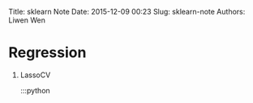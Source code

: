 Title: sklearn Note
Date: 2015-12-09 00:23
Slug: sklearn-note
Authors: Liwen Wen

# Regression

1. LassoCV 

    :::python
